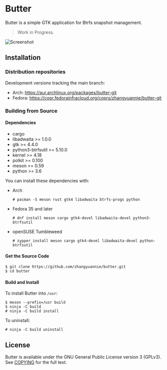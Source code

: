 # Butter

Butter is a simple GTK application for Btrfs snapshot management.

> Work in Progress.

![Screenshot](https://znie.org/images/butter/screenshot.png)

## Installation

### Distribution repositories

Development versions tracking the main branch:

- Arch: https://aur.archlinux.org/packages/butter-git
- Fedora: https://copr.fedorainfracloud.org/coprs/zhangyuannie/butter-git

### Building from Source

#### Dependencies

- cargo
- libadwaita >= 1.0.0
- gtk >= 4.4.0
- python3-btrfsutil >= 5.10.0
- kernel >= 4.18
- polkit >= 0.100
- meson >= 0.59
- python >= 3.6

You can install these dependencies with:

- Arch
  ```
  # pacman -S meson rust gtk4 libadwaita btrfs-progs python
  ```

- Fedora 35 and later

  ```
  # dnf install meson cargo gtk4-devel libadwaita-devel python3-btrfsutil
  ```

- openSUSE Tumbleweed

  ```
  # zypper install meson cargo gtk4-devel libadwaita-devel python-btrfsutil
  ```

#### Get the Source Code

```
$ git clone https://github.com/zhangyuannie/butter.git
$ cd butter
```

#### Build and Install

To install Butter into `/usr`:

```
$ meson --prefix=/usr build
$ ninja -C build
# ninja -C build install
```

To uninstall:

```
# ninja -C build uninstall
```

## License

Butter is available under the GNU General Public License version 3 (GPLv3). See [COPYING](COPYING) for the full text.
